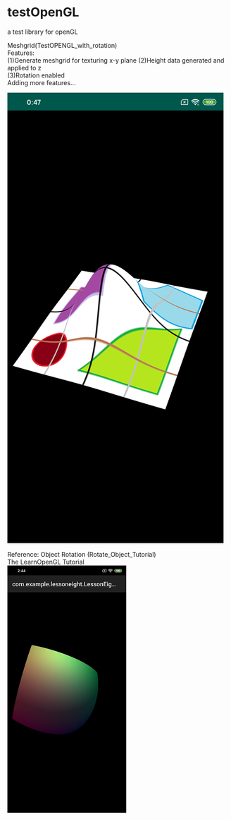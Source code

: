 # testOpenGL
a test library for openGL

Meshgrid(TestOPENGL_with_rotation)  
Features:  
(1)Generate meshgrid for texturing x-y plane 
(2)Height data generated and applied to z  
(3)Rotation enabled  
Adding more features...  
  
![(1)Meshgrid Twisted Rotated](https://github.com/scheninsp/testOpenGL/blob/master/TestOPENGL_with_rotation/meshgrid_math_height.jpg)

Reference:
Object Rotation (Rotate_Object_Tutorial)  
The LearnOpenGL Tutorial  
![(2)Rotate Object](https://github.com/scheninsp/testOpenGL/blob/master/Rotate_Object_Tutorial/rotate_object_tutorial.jpg)
